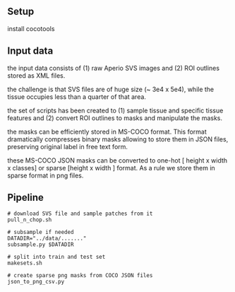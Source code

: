 
## Setup

install cocotools

## Input data

the input data consists of (1) raw Aperio SVS images and (2) ROI outlines stored as XML files.

the challenge is that SVS files are of huge size (~ 3e4 x 5e4),
while the tissue occupies less than a quarter of that area.

the set of scripts has been created to (1) sample tissue and specific tissue features and (2) convert ROI outlines to
masks and manipulate the masks.

the masks can be efficiently stored in MS-COCO format. This format dramatically compresses binary masks allowing to
store them in JSON files, preserving original label in free text form.

these MS-COCO JSON masks can be converted to one-hot [ height x width x classes] or sparse [height x width ] format. As a rule we store them in sparse format in png files.

## Pipeline

    # download SVS file and sample patches from it
    pull_n_chop.sh

    # subsample if needed
    DATADIR="../data/......."
    subsample.py $DATADIR

    # split into train and test set
    makesets.sh

    # create sparse png masks from COCO JSON files
    json_to_png_csv.py
